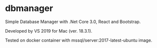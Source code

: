 # dbmanager

Simple Database Manager with .Net Core 3.0, React and Bootstrap.

Developed by VS 2019 for Mac (ver. 18.3.1).

Tested on docker container with mssql/server:2017-latest-ubuntu image.
